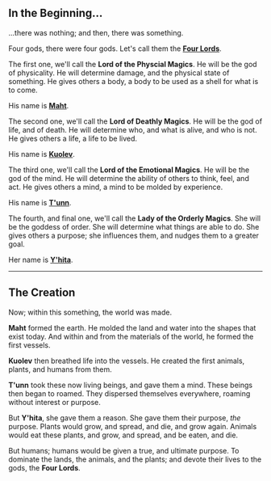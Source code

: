 ## In the Beginning...
...there was nothing; and then, there was something.

Four gods, there were four gods. Let's call them the <ins>**Four Lords**</ins>.

The first one, we'll call the **Lord of the Physcial Magics**. He will be the god of physicality. He will determine damage, and the physical state of something. He gives others a body, a body to be used as a shell for what is to come. 

His name is <ins>**Maht**</ins>.

The second one, we'll call the **Lord of Deathly Magics**. He will be the god of life, and of death. He will determine who, and what is alive, and who is not. He gives others a life, a life to be lived. 

His name is <ins>**Kuolev**</ins>.

The third one, we'll call the **Lord of the Emotional Magics**. He will be the god of the mind. He will determine the ability of others to think, feel, and act. He gives others a mind, a mind to be molded by experience. 

His name is <ins>**T'unn**</ins>.

The fourth, and final one, we'll call the **Lady of the Orderly Magics**. She will be the goddess of order. She will determine what things are able to do. She gives others a purpose; she influences them, and nudges them to a greater goal.

Her name is <ins>**Y'hita**</ins>.

---

## The Creation
Now; within this something, the world was made.

**Maht** formed the earth. He molded the land and water into the shapes that exist today. And within and from the materials of the world, he formed the first vessels.

**Kuolev** then breathed life into the vessels. He created the first animals, plants, and humans from them.

**T'unn** took these now living beings, and gave them a mind. These beings then began to roamed. They dispersed themselves everywhere, roaming without interest or purpose.

But **Y'hita**, she gave them a reason. She gave them their purpose, *the* purpose. Plants would grow, and spread, and die, and grow again. Animals would eat these plants, and grow, and spread, and be eaten, and die.

But humans; humans would be given a true, and ultimate purpose. To dominate the lands, the animals, and the plants; and devote their lives to the gods, the **Four Lords**.

